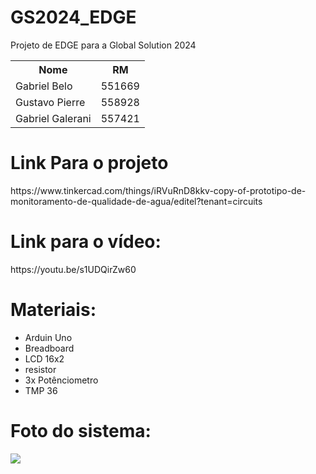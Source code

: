 # GS2024_EDGE
Projeto de EDGE para a Global Solution 2024

<table>
  <tr>
    <th> Nome </th>
    <th> RM </th>
  </tr>
  <tr>
    <td> Gabriel Belo </td>
    <td> 551669 </td>
  </tr>
  <tr>
    <td>Gustavo Pierre</td>
    <td>558928</td>
  </tr>
  <td> Gabriel Galerani </td>
  <td> 557421 </td>
</table>


<h1>Link Para o projeto</h1>
https://www.tinkercad.com/things/iRVuRnD8kkv-copy-of-prototipo-de-monitoramento-de-qualidade-de-agua/editel?tenant=circuits

<h1>Link para o vídeo:</h1>
https://youtu.be/s1UDQirZw60

<h1>Materiais:</h1>
<ul>
  <li>Arduin Uno</li>
  <li>Breadboard</li>
  <li>LCD 16x2</li>
  <li>resistor</li>
  <li>3x Potênciometro</li>
  <li>TMP 36</li>
</ul>

<h1>Foto do sistema:</h1>
<img src="https://github.com/gabriel-belo/EDGE--CP2/assets/126474319/76188a39-0186-4587-8c9b-e5d431bc4198"/>
